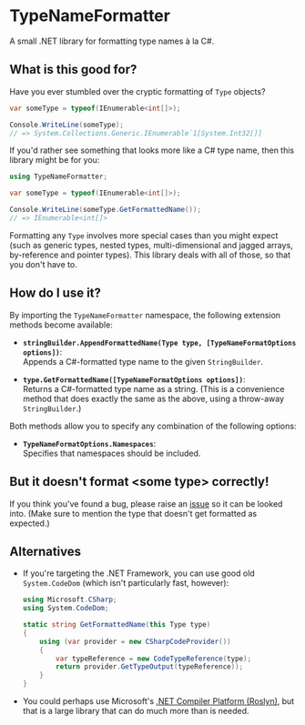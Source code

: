 ﻿# TypeNameFormatter

A small .NET library for formatting type names à la C#. 

## What is this good for?

Have you ever stumbled over the cryptic formatting of `Type` objects?

```csharp
var someType = typeof(IEnumerable<int[]>);

Console.WriteLine(someType);
// => System.Collections.Generic.IEnumerable`1[System.Int32[]]
```

If you'd rather see something that looks more like a C# type name, then this library might be for you:

```csharp
using TypeNameFormatter;

var someType = typeof(IEnumerable<int[]>);

Console.WriteLine(someType.GetFormattedName());
// => IEnumerable<int[]>
```

Formatting any `Type` involves more special cases than you might expect (such as generic types, nested types, multi-dimensional and jagged arrays, by-reference and pointer types). This library deals with all of those, so that you don't have to.


## How do I use it?

By importing the `TypeNameFormatter` namespace, the following extension methods become available:

* **`stringBuilder.AppendFormattedName(Type type, [TypeNameFormatOptions options])`**:  
  Appends a C#-formatted type name to the given `StringBuilder`.
 
* **`type.GetFormattedName([TypeNameFormatOptions options])`**:  
  Returns a C#-formatted type name as a string. (This is a convenience method that does exactly the same as the above, using a throw-away `StringBuilder`.)

Both methods allow you to specify any combination of the following options:

* **`TypeNameFormatOptions.Namespaces`**:  
  Specifies that namespaces should be included.


## But it doesn't format \<some type\> correctly!

If you think you've found a bug, please raise an [issue](https://github.com/stakx/TypeNameFormatter/issues) so it can be looked into. (Make sure to mention the type that doesn't get formatted as expected.)


## Alternatives

* If you're targeting the .NET Framework, you can use good old `System.CodeDom` (which isn't particularly fast, however):

   ```csharp
   using Microsoft.CSharp;
   using System.CodeDom;

   static string GetFormattedName(this Type type)
   {
       using (var provider = new CSharpCodeProvider())
       {
           var typeReference = new CodeTypeReference(type);
           return provider.GetTypeOutput(typeReference));
       }
   }
   ```

* You could perhaps use Microsoft's [.NET Compiler Platform (Roslyn)](https://www.nuget.org/packages/Microsoft.CodeAnalysis "'Microsoft.CodeAnalysis' package on NuGet"), but that is a large library that can do much more than is needed.
